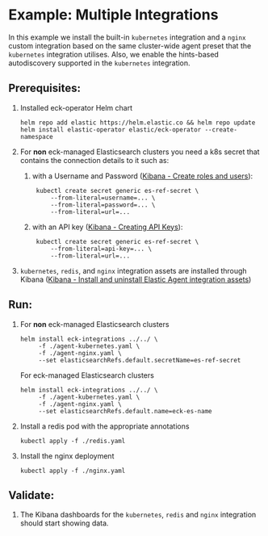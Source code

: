 # Example: Multiple Integrations

In this example we install the built-in `kubernetes` integration and a `nginx` custom integration based on the same cluster-wide agent preset that the `kubernetes` integration utilises. Also, we enable the hints-based autodiscovery supported in the `kubernetes` integration.

## Prerequisites:
1. Installed eck-operator Helm chart
   ```console
   helm repo add elastic https://helm.elastic.co && helm repo update
   helm install elastic-operator elastic/eck-operator --create-namespace
   ```
2. For **non** eck-managed Elasticsearch clusters you need a k8s secret that contains the connection details to it such as:
    1. with a Username and Password ([Kibana - Create roles and users](https://www.elastic.co/guide/en/kibana/current/using-kibana-with-security.html#security-create-roles)):
       ```console
        kubectl create secret generic es-ref-secret \
            --from-literal=username=... \
            --from-literal=password=... \
            --from-literal=url=...
        ```
    2. with an API key ([Kibana - Creating API Keys](https://www.elastic.co/guide/en/kibana/current/api-keys.html)):
       ```console
        kubectl create secret generic es-ref-secret \
            --from-literal=api-key=... \
            --from-literal=url=...
        ```

3. `kubernetes`, `redis`, and `nginx` integration assets are installed through Kibana ([Kibana - Install and uninstall Elastic Agent integration assets](https://www.elastic.co/guide/en/fleet/current/install-uninstall-integration-assets.html)) 

## Run:
1. For **non** eck-managed Elasticsearch clusters
    ```console
    helm install eck-integrations ../../ \
         -f ./agent-kubernetes.yaml \
         -f ./agent-nginx.yaml \
         --set elasticsearchRefs.default.secretName=es-ref-secret 
    ```
    For eck-managed Elasticsearch clusters
    ```console
    helm install eck-integrations ../../ \
         -f ./agent-kubernetes.yaml \
         -f ./agent-nginx.yaml \
         --set elasticsearchRefs.default.name=eck-es-name 
    ```

2. Install a redis pod with the appropriate annotations
    ```console
   kubectl apply -f ./redis.yaml
    ```
3. Install the nginx deployment
    ```console
   kubectl apply -f ./nginx.yaml
    ```
   
## Validate:

1. The Kibana dashboards for the `kubernetes`, `redis` and `nginx` integration should start showing data.